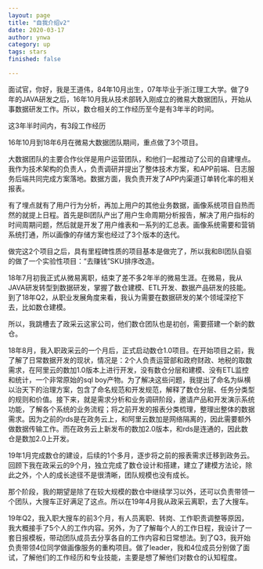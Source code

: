 ```yaml
---
layout: page
title: "自我介绍v2"
date: 2020-03-17
author: ynwa
category: up
tags: stars
finished: false

---
```

面试官，你好，我是王道伟，84年10月出生，07年毕业于浙江理工大学。做了9年的JAVA研发之后，16年10月我从技术部转入刚成立的微易大数据团队，开始从事数据研发工作。所以，数仓相关的工作经历至今是有3年半的时间。

这3年半时间内，有3段工作经历

16年10月到18年6月在微易大数据团队期间，重点做了3个项目。

大数据团队的主要合作伙伴是用户运营团队，和他们一起推动了公司的自建埋点。我作为技术架构的负责人，负责调研并提出了整体技术方案，和APP前端、日志服务后端共同完成方案落地。数据方面，我负责开发了APP内渠道订单转化率的相关报表。

有了埋点就有了用户行为分析，再加上用户的其他业务数据，画像系统项目自热而然的就提上日程。首先是BI团队产出了用户生命周期分析报告，解决了用户指标的时间周期问题，然后就是开发了用户维表和一系列的汇总表。画像系统需要和营销系统打通，所以画像的存储方案也经过了3个版本的迭代。

做完这2个项目之后，具有里程碑性质的项目基本是做完了，所以我和BI团队自驱的做了一个实验性项目：“去赚钱”SKU排序改造。

18年7月初我正式从微易离职，结束了差不多2年半的微易生涯。在微易，我从JAVA研发转型到数据研发，掌握了数仓建模、ETL开发、数据产品研发的技能。到了18年Q2，从职业发展角度来看，我认为需要在数据研发的某个领域深挖下去，比如数仓建模。

所以，我跳槽去了政采云这家公司，他们数仓团队也是初创，需要搭建一个新的数仓。

18年8月，我入职政采云的一个月后，正式启动数仓1.0项目。在开始项目之前，我了解了日常数据开发的现状，情况是：2个人负责运营部和政府财政、地税的取数需求，在阿里云的数加1.0版本上进行开发，没有数仓分层和建模、没有ETL监控和统计，一个非常原始的sql boy产物。为了解决这些问题，我提出了命名为纵横以治天下的治理方案，包含了命名规范和开发规范，解释了数仓分层、任务分类型的规则和价值。接下来，就是需求分析和业务调研阶段，邀请产品和开发演示系统功能，了解各个系统的业务流程；将之前开发的报表分类梳理，整理出整体的数据需求。因为之前的rds是在政务云上，和阿里云数加是网络隔离的，因此需要额外做数据传输工作。而在政务云上新发布的数加2.0版本，和rds是连通的，因此数仓是数加2.0上开发。

19年1月完成数仓的建设，后续的1个多月，逐步将之前的报表需求迁移到政务云。回顾下我在政采云的9个月，独立完成了数仓设计和搭建，建立了建模方法论，除此之外，个人的成长途径不是很清晰，团队规模也没有成长。

那个阶段，我的期望是除了在较大规模的数仓中继续学习以外，还可以负责带领一个团队，大搜车正好满足了这点。所以在19年4月我从政采云离职，去了大搜车。

19年Q2，我入职大搜车的前3个月，有人员离职、转岗、工作职责调整等原因，我大概接手了5个人的工作内容。另外，为了了解每个人的工作日程，我设计了一套日报模板，带动团队成员去分享各自的工作内容和日常想法。到了Q3，我开始负责带领4位同学做画像服务的重构项目。做了leader，我和4位成员分别做了面试，了解他们的工作经历和专业技能，主要是想了解他们对数仓的认知程度。





